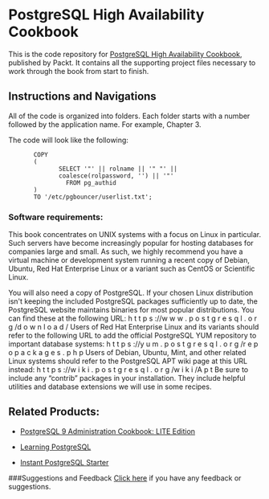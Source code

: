 # PostgreSQL High Availability Cookbook
This is the code repository for [PostgreSQL High Availability Cookbook](https://www.packtpub.com/big-data-and-business-intelligence/postgresql-high-availability-cookbook-second-edition?utm_source=github&utm_medium=repository&utm_content=9781787125537), published by Packt. It contains all the supporting project files necessary to work through the book from start to finish.
## Instructions and Navigations
All of the code is organized into folders. Each folder starts with a number followed by the application name. For example, Chapter 3.


The code will look like the following:
          
           COPY
           (
                  SELECT '"' || rolname || '" "' ||
                  coalesce(rolpassword, '') || '"'
                    FROM pg_authid
           )
           TO '/etc/pgbouncer/userlist.txt';

### Software requirements:
This book concentrates on UNIX systems with a focus on Linux in particular. Such servers
have become increasingly popular for hosting databases for companies large and small. As
such, we highly recommend you have a virtual machine or development system running a
recent copy of Debian, Ubuntu, Red Hat Enterprise Linux or a variant such as CentOS or
Scientific Linux.

You will also need a copy of PostgreSQL. If your chosen Linux distribution isn't keeping the
included PostgreSQL packages sufficiently up to date, the PostgreSQL website maintains
binaries for most popular distributions. You can find these at the following URL:
h t t p s ://w w w . p o s t g r e s q l . o r g /d o w n l o a d /
Users of Red Hat Enterprise Linux and its variants should refer to the following URL to add
the official PostgreSQL YUM repository to important database systems:
h t t p s ://y u m . p o s t g r e s q l . o r g /r e p o p a c k a g e s . p h p
Users of Debian, Ubuntu, Mint, and other related Linux systems should refer to the
PostgreSQL APT wiki page at this URL instead:
h t t p s ://w i k i . p o s t g r e s q l . o r g /w i k i /A p t
Be sure to include any “contrib” packages in your installation. They include helpful utilities
and database extensions we will use in some recipes.

## Related Products:
* [PostgreSQL 9 Administration Cookbook: LITE Edition](https://www.packtpub.com/big-data-and-business-intelligence/postgresql-9-administration-cookbook-lite-edition?utm_source=github&utm_medium=repository&utm_content=9781849516204)

* [Learning PostgreSQL](https://www.packtpub.com/big-data-and-business-intelligence/learning-postgresql?utm_source=github&utm_medium=repository&utm_content=9781783989188)

* [Instant PostgreSQL Starter](https://www.packtpub.com/big-data-and-business-intelligence/instant-postgresql-starter?utm_source=github&utm_medium=repository&utm_content=9781782167563)

###Suggestions and Feedback
[Click here](https://docs.google.com/forms/d/e/1FAIpQLSe5qwunkGf6PUvzPirPDtuy1Du5Rlzew23UBp2S-P3wB-GcwQ/viewform) if you have any feedback or suggestions.
